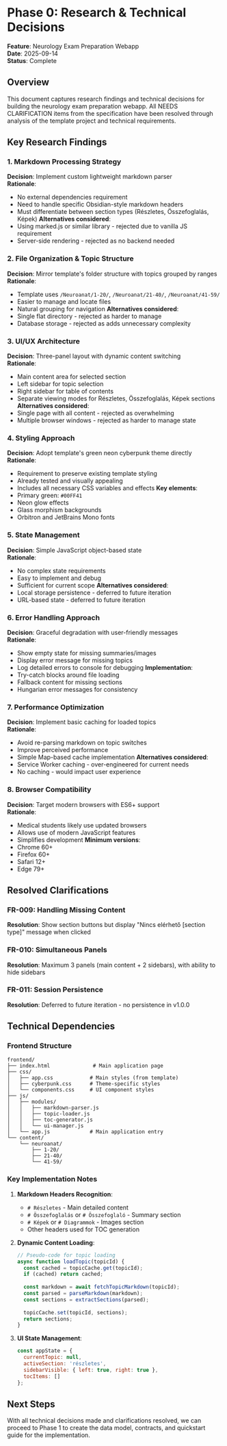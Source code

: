 # Phase 0: Research & Technical Decisions

**Feature**: Neurology Exam Preparation Webapp  
**Date**: 2025-09-14  
**Status**: Complete

## Overview
This document captures research findings and technical decisions for building the neurology exam preparation webapp. All NEEDS CLARIFICATION items from the specification have been resolved through analysis of the template project and technical requirements.

## Key Research Findings

### 1. Markdown Processing Strategy
**Decision**: Implement custom lightweight markdown parser  
**Rationale**: 
- No external dependencies requirement
- Need to handle specific Obsidian-style markdown headers
- Must differentiate between section types (Részletes, Összefoglalás, Képek)
**Alternatives considered**: 
- Using marked.js or similar library - rejected due to vanilla JS requirement
- Server-side rendering - rejected as no backend needed

### 2. File Organization & Topic Structure
**Decision**: Mirror template's folder structure with topics grouped by ranges  
**Rationale**:
- Template uses `/Neuroanat/1-20/`, `/Neuroanat/21-40/`, `/Neuroanat/41-59/`
- Easier to manage and locate files
- Natural grouping for navigation
**Alternatives considered**:
- Single flat directory - rejected as harder to manage
- Database storage - rejected as adds unnecessary complexity

### 3. UI/UX Architecture
**Decision**: Three-panel layout with dynamic content switching  
**Rationale**:
- Main content area for selected section
- Left sidebar for topic selection
- Right sidebar for table of contents
- Separate viewing modes for Részletes, Összefoglalás, Képek sections
**Alternatives considered**:
- Single page with all content - rejected as overwhelming
- Multiple browser windows - rejected as harder to manage state

### 4. Styling Approach
**Decision**: Adopt template's green neon cyberpunk theme directly  
**Rationale**:
- Requirement to preserve existing template styling
- Already tested and visually appealing
- Includes all necessary CSS variables and effects
**Key elements**:
- Primary green: `#00FF41`
- Neon glow effects
- Glass morphism backgrounds
- Orbitron and JetBrains Mono fonts

### 5. State Management
**Decision**: Simple JavaScript object-based state  
**Rationale**:
- No complex state requirements
- Easy to implement and debug
- Sufficient for current scope
**Alternatives considered**:
- Local storage persistence - deferred to future iteration
- URL-based state - deferred to future iteration

### 6. Error Handling Approach
**Decision**: Graceful degradation with user-friendly messages  
**Rationale**:
- Show empty state for missing summaries/images
- Display error message for missing topics
- Log detailed errors to console for debugging
**Implementation**:
- Try-catch blocks around file loading
- Fallback content for missing sections
- Hungarian error messages for consistency

### 7. Performance Optimization
**Decision**: Implement basic caching for loaded topics  
**Rationale**:
- Avoid re-parsing markdown on topic switches
- Improve perceived performance
- Simple Map-based cache implementation
**Alternatives considered**:
- Service Worker caching - over-engineered for current needs
- No caching - would impact user experience

### 8. Browser Compatibility
**Decision**: Target modern browsers with ES6+ support  
**Rationale**:
- Medical students likely use updated browsers
- Allows use of modern JavaScript features
- Simplifies development
**Minimum versions**:
- Chrome 60+
- Firefox 60+
- Safari 12+
- Edge 79+

## Resolved Clarifications

### FR-009: Handling Missing Content
**Resolution**: Show section buttons but display "Nincs elérhető [section type]" message when clicked

### FR-010: Simultaneous Panels
**Resolution**: Maximum 3 panels (main content + 2 sidebars), with ability to hide sidebars

### FR-011: Session Persistence
**Resolution**: Deferred to future iteration - no persistence in v1.0.0

## Technical Dependencies

### Frontend Structure
```
frontend/
├── index.html              # Main application page
├── css/
│   ├── app.css            # Main styles (from template)
│   ├── cyberpunk.css      # Theme-specific styles
│   └── components.css     # UI component styles
├── js/
│   ├── modules/
│   │   ├── markdown-parser.js
│   │   ├── topic-loader.js
│   │   ├── toc-generator.js
│   │   └── ui-manager.js
│   └── app.js             # Main application entry
└── content/
    └── neuroanat/
        ├── 1-20/
        ├── 21-40/
        └── 41-59/
```

### Key Implementation Notes

1. **Markdown Headers Recognition**:
   - `# Részletes` - Main detailed content
   - `# Összefoglalás` or `# Összefoglaló` - Summary section  
   - `# Képek` or `# Diagrammok` - Images section
   - Other headers used for TOC generation

2. **Dynamic Content Loading**:
   ```javascript
   // Pseudo-code for topic loading
   async function loadTopic(topicId) {
     const cached = topicCache.get(topicId);
     if (cached) return cached;
     
     const markdown = await fetchTopicMarkdown(topicId);
     const parsed = parseMarkdown(markdown);
     const sections = extractSections(parsed);
     
     topicCache.set(topicId, sections);
     return sections;
   }
   ```

3. **UI State Management**:
   ```javascript
   const appState = {
     currentTopic: null,
     activeSection: 'részletes',
     sidebarVisible: { left: true, right: true },
     tocItems: []
   };
   ```

## Next Steps

With all technical decisions made and clarifications resolved, we can proceed to Phase 1 to create the data model, contracts, and quickstart guide for the implementation.